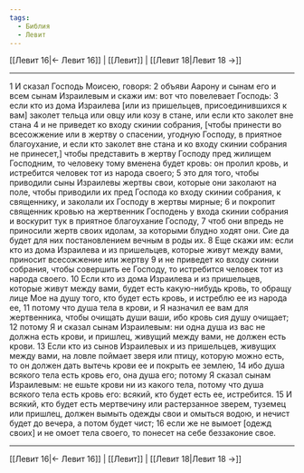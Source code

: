 ```yaml
---
tags:
  - Библия
  - Левит
---
```

[[Левит 16|← Левит 16]] | [[Левит]] | [[Левит 18|Левит 18 →]]

---
1 И сказал Господь Моисею, говоря:
2 объяви Аарону и сынам его и всем сынам Израилевым и скажи им: вот что повелевает Господь:
3 если кто из дома Израилева [или из пришельцев, присоединившихся к вам] заколет тельца или овцу или козу в стане, или если кто заколет вне стана
4 и не приведет ко входу скинии собрания, [чтобы принести во всесожжение или в жертву о спасении, угодную Господу, в приятное благоухание, и если кто заколет вне стана и ко входу скинии собрания не принесет,] чтобы представить в жертву Господу пред жилищем Господним, то человеку тому вменена будет кровь: он пролил кровь, и истребится человек тот из народа своего;
5 это для того, чтобы приводили сыны Израилевы жертвы свои, которые они заколают на поле, чтобы приводили их пред Господа ко входу скинии собрания, к священнику, и заколали их Господу в жертвы мирные;
6 и покропит священник кровью на жертвенник Господень у входа скинии собрания и воскурит тук в приятное благоухание Господу,
7 чтоб они впредь не приносили жертв своих идолам, за которыми блудно ходят они. Сие да будет для них постановлением вечным в роды их.
8 Еще скажи им: если кто из дома Израилева и из пришельцев, которые живут между вами, приносит всесожжение или жертву
9 и не приведет ко входу скинии собрания, чтобы совершить ее Господу, то истребится человек тот из народа своего.
10 Если кто из дома Израилева и из пришельцев, которые живут между вами, будет есть какую-нибудь кровь, то обращу лице Мое на душу того, кто будет есть кровь, и истреблю ее из народа ее,
11 потому что душа тела в крови, и Я назначил ее вам для жертвенника, чтобы очищать души ваши, ибо кровь сия душу очищает;
12 потому Я и сказал сынам Израилевым: ни одна душа из вас не должна есть крови, и пришлец, живущий между вами, не должен есть крови.
13 Если кто из сынов Израилевых и из пришельцев, живущих между вами, на ловле поймает зверя или птицу, которую можно есть, то он должен дать вытечь крови ее и покрыть ее землею,
14 ибо душа всякого тела есть кровь его, она душа его; потому Я сказал сынам Израилевым: не ешьте крови ни из какого тела, потому что душа всякого тела есть кровь его: всякий, кто будет есть ее, истребится.
15 И всякий, кто будет есть мертвечину или растерзанное зверем, туземец или пришлец, должен вымыть одежды свои и омыться водою, и нечист будет до вечера, а потом будет чист;
16 если же не вымоет [одежд своих] и не омоет тела своего, то понесет на себе беззаконие свое.

---
[[Левит 16|← Левит 16]] | [[Левит]] | [[Левит 18|Левит 18 →]]